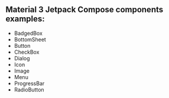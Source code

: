 ## Material 3 Jetpack Compose components examples:

* BadgedBox
* BottomSheet
* Button
* CheckBox
* Dialog
* Icon
* Image
* Menu
* ProgressBar
* RadioButton
